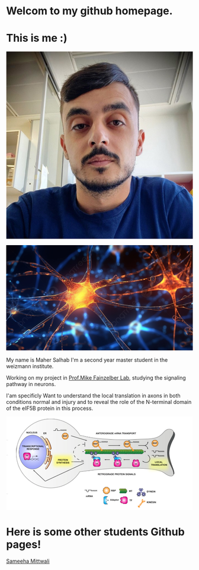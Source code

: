 # Welcom to my github homepage.

# This is me :)
![](/Maher.jpg)

![](/neuron1.jpg)

 My name is Maher Salhab I'm a second year master student in  the weizmann institute.
 
 Working on my project in [Prof.Mike Fainzelber Lab](https://www.weizmann.ac.il/Biomolecular_Sciences/Fainzilber/overview), studying the signaling pathway in neurons.

I'am specificly Want to understand the local translation in axons in both conditions normal and injury and to reveal the role of the N-terminal domain of the eIF5B protein in this process.

 
  
   ![](/local.png) 

   # Here is some other students Github pages!
   [Sameeha Mittwali](https://sameeham.github.io/)
   

